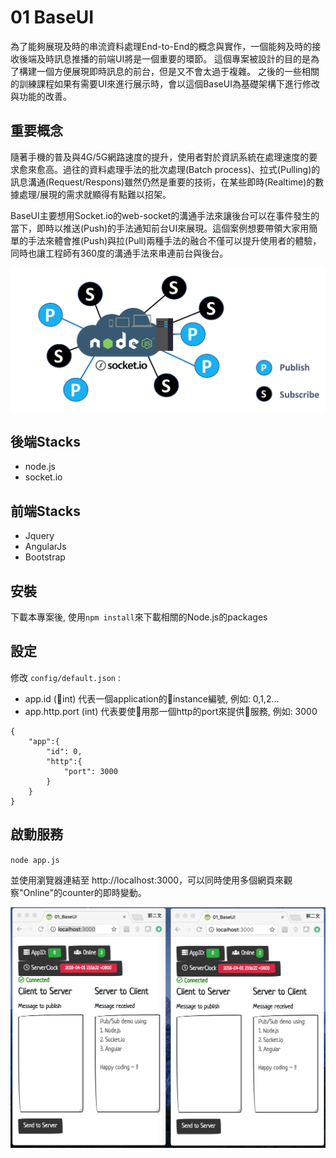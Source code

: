 # 01 BaseUI
為了能夠展現及時的串流資料處理End-to-End的概念與實作，一個能夠及時的接收後端及時訊息推播的前端UI將是一個重要的環節。 這個專案被設計的目的是為了構建一個方便展現即時訊息的前台，但是又不會太過于複雜。 之後的一些相關的訓練課程如果有需要UI來進行展示時，會以這個BaseUI為基礎架構下進行修改與功能的改善。

## 重要概念
隨著手機的普及與4G/5G網路速度的提升，使用者對於資訊系統在處理速度的要求愈來愈高。過往的資料處理手法的批次處理(Batch process)、拉式(Pulling)的訊息溝通(Request/Respons)雖然仍然是重要的技術，在某些即時(Realtime)的數據處理/展現的需求就顯得有點難以招架。

BaseUI主要想用Socket.io的web-socket的溝通手法來讓後台可以在事件發生的當下，即時以推送(Push)的手法通知前台UI來展現。這個案例想要帶領大家用簡單的手法來體會推(Push)與拉(Pull)兩種手法的融合不僅可以提升使用者的體驗，同時也讓工程師有360度的溝通手法來串連前台與後台。

![page_screen](https://github.com/erhwenkuo/streaming-training/blob/master/UI/01_BaseUI/architecture.png)

## 後端Stacks
- node.js
- socket.io

## 前端Stacks
- Jquery
- AngularJs
- Bootstrap

## 安裝
下載本專案後, 使用`npm install`來下載相關的Node.js的packages

## 設定
修改 `config/default.json` :
- app.id (int) 代表一個application的instance編號, 例如: 0,1,2...
- app.http.port (int) 代表要使用那一個http的port來提供服務, 例如: 3000

```
{
    "app":{
        "id": 0,
        "http":{
            "port": 3000
        }
    }
}
```

## 啟動服務
`node app.js`

並使用瀏覽器連結至 http://localhost:3000，可以同時使用多個網頁來觀察"Online"的counter的即時變動。

![page_screen](https://github.com/erhwenkuo/streaming-training/blob/master/UI/01_BaseUI/ui_screenshot.png)


